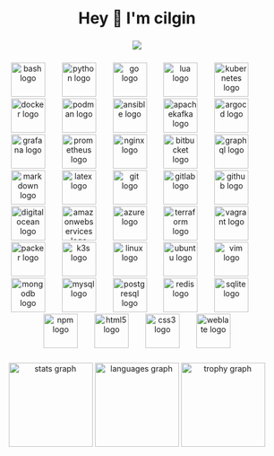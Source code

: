 <h1 align="center">Hey 👋 I'm cilgin</h1>

###

<div align="center">
  <img src="https://visitor-badge.laobi.icu/badge?page_id=cilginc.cilginc&right_color=peru"  />
</div>

###

<div align="center">
  <img src="https://skillicons.dev/icons?i=bash" height="61" alt="bash logo"  />
  <img width="22" />
  <img src="https://cdn.jsdelivr.net/gh/devicons/devicon/icons/python/python-original.svg" height="61" alt="python logo"  />
  <img width="22" />
  <img src="https://cdn.jsdelivr.net/gh/devicons/devicon/icons/go/go-original-wordmark.svg" height="61" alt="go logo"  />
  <img width="22" />
  <img src="https://cdn.jsdelivr.net/gh/devicons/devicon/icons/lua/lua-original.svg" height="61" alt="lua logo"  />
  <img width="22" />
  <img src="https://cdn.jsdelivr.net/gh/devicons/devicon/icons/kubernetes/kubernetes-plain.svg" height="61" alt="kubernetes logo"  />
  <img width="22" />
  <img src="https://cdn.jsdelivr.net/gh/devicons/devicon/icons/docker/docker-original.svg" height="61" alt="docker logo"  />
  <img width="22" />
  <img src="https://cdn.jsdelivr.net/gh/devicons/devicon/icons/podman/podman-original.svg" height="61" alt="podman logo"  />
  <img width="22" />
  <img src="https://cdn.jsdelivr.net/gh/devicons/devicon/icons/ansible/ansible-original.svg" height="61" alt="ansible logo"  />
  <img width="22" />
  <img src="https://skillicons.dev/icons?i=kafka" height="61" alt="apachekafka logo"  />
  <img width="22" />
  <img src="https://cdn.jsdelivr.net/gh/devicons/devicon/icons/argocd/argocd-original.svg" height="61" alt="argocd logo"  />
  <img width="22" />
  <img src="https://cdn.jsdelivr.net/gh/devicons/devicon/icons/grafana/grafana-original.svg" height="61" alt="grafana logo"  />
  <img width="22" />
  <img src="https://cdn.jsdelivr.net/gh/devicons/devicon/icons/prometheus/prometheus-original.svg" height="61" alt="prometheus logo"  />
  <img width="22" />
  <img src="https://cdn.jsdelivr.net/gh/devicons/devicon/icons/nginx/nginx-original.svg" height="61" alt="nginx logo"  />
  <img width="22" />
  <img src="https://cdn.jsdelivr.net/gh/devicons/devicon/icons/bitbucket/bitbucket-original.svg" height="61" alt="bitbucket logo"  />
  <img width="22" />
  <img src="https://cdn.jsdelivr.net/gh/devicons/devicon/icons/graphql/graphql-plain.svg" height="61" alt="graphql logo"  />
  <img width="22" />
  <img src="https://skillicons.dev/icons?i=md" height="61" alt="markdown logo"  />
  <img width="22" />
  <img src="https://cdn.simpleicons.org/latex/008080" height="61" alt="latex logo"  />
  <img width="22" />
  <img src="https://cdn.jsdelivr.net/gh/devicons/devicon/icons/git/git-original.svg" height="61" alt="git logo"  />
  <img width="22" />
  <img src="https://cdn.jsdelivr.net/gh/devicons/devicon/icons/gitlab/gitlab-original.svg" height="61" alt="gitlab logo"  />
  <img width="22" />
  <img src="https://skillicons.dev/icons?i=github" height="61" alt="github logo"  />
  <img width="22" />
  <img src="https://cdn.jsdelivr.net/gh/devicons/devicon/icons/digitalocean/digitalocean-original.svg" height="61" alt="digitalocean logo"  />
  <img width="22" />
  <img src="https://skillicons.dev/icons?i=aws" height="61" alt="amazonwebservices logo"  />
  <img width="22" />
  <img src="https://cdn.jsdelivr.net/gh/devicons/devicon/icons/azure/azure-original.svg" height="61" alt="azure logo"  />
  <img width="22" />
  <img src="https://cdn.jsdelivr.net/gh/devicons/devicon/icons/terraform/terraform-original.svg" height="61" alt="terraform logo"  />
  <img width="22" />
  <img src="https://cdn.jsdelivr.net/gh/devicons/devicon/icons/vagrant/vagrant-original.svg" height="61" alt="vagrant logo"  />
  <img width="22" />
  <img src="https://cdn.jsdelivr.net/gh/devicons/devicon/icons/packer/packer-original.svg" height="61" alt="packer logo"  />
  <img width="22" />
  <img src="https://cdn.jsdelivr.net/gh/devicons/devicon/icons/k3s/k3s-original.svg" height="61" alt="k3s logo"  />
  <img width="22" />
  <img src="https://cdn.jsdelivr.net/gh/devicons/devicon/icons/linux/linux-original.svg" height="61" alt="linux logo"  />
  <img width="22" />
  <img src="https://cdn.simpleicons.org/ubuntu/E95420" height="61" alt="ubuntu logo"  />
  <img width="22" />
  <img src="https://cdn.jsdelivr.net/gh/devicons/devicon/icons/vim/vim-original.svg" height="61" alt="vim logo"  />
  <img width="22" />
  <img src="https://cdn.jsdelivr.net/gh/devicons/devicon/icons/mongodb/mongodb-original.svg" height="61" alt="mongodb logo"  />
  <img width="22" />
  <img src="https://cdn.jsdelivr.net/gh/devicons/devicon/icons/mysql/mysql-original.svg" height="61" alt="mysql logo"  />
  <img width="22" />
  <img src="https://cdn.jsdelivr.net/gh/devicons/devicon/icons/postgresql/postgresql-original.svg" height="61" alt="postgresql logo"  />
  <img width="22" />
  <img src="https://cdn.jsdelivr.net/gh/devicons/devicon/icons/redis/redis-original.svg" height="61" alt="redis logo"  />
  <img width="22" />
  <img src="https://cdn.jsdelivr.net/gh/devicons/devicon/icons/sqlite/sqlite-original.svg" height="61" alt="sqlite logo"  />
  <img width="22" />
  <img src="https://cdn.jsdelivr.net/gh/devicons/devicon/icons/npm/npm-original-wordmark.svg" height="61" alt="npm logo"  />
  <img width="22" />
  <img src="https://cdn.jsdelivr.net/gh/devicons/devicon/icons/html5/html5-original.svg" height="61" alt="html5 logo"  />
  <img width="22" />
  <img src="https://cdn.jsdelivr.net/gh/devicons/devicon/icons/css3/css3-original.svg" height="61" alt="css3 logo"  />
  <img width="22" />
  <img src="https://cdn.jsdelivr.net/gh/devicons/devicon/icons/weblate/weblate-original.svg" height="61" alt="weblate logo"  />
</div>

###

<div align="center">
  <img src="https://github-readme-stats.vercel.app/api?username=cilginc&hide_title=false&hide_rank=false&show_icons=true&include_all_commits=true&count_private=true&disable_animations=false&theme=rose_pine&locale=en&hide_border=false&order=1" height="150" alt="stats graph"  />
  <img src="https://github-readme-stats.vercel.app/api/top-langs?username=cilginc&locale=en&hide_title=false&layout=compact&card_width=320&langs_count=5&theme=rose_pine&hide_border=false&order=2" height="150" alt="languages graph"  />
  <img src="https://github-profile-trophy.vercel.app?username=cilginc&theme=darkhub&column=-1&row=1&margin-w=8&margin-h=8&no-bg=false&no-frame=false&order=4" height="150" alt="trophy graph"  />
</div>

###
